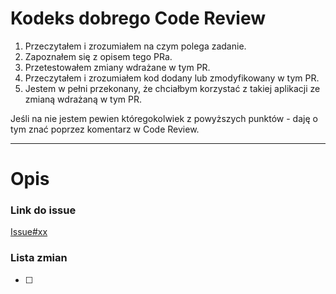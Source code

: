 # Kodeks dobrego Code Review

1. Przeczytałem i zrozumiałem na czym polega zadanie.
2. Zapoznałem się z opisem tego PRa.
3. Przetestowałem zmiany wdrażane w tym PR.
4. Przeczytałem i zrozumiałem kod dodany lub zmodyfikowany w tym PR.
5. Jestem w pełni przekonany, że chciałbym korzystać z takiej aplikacji ze zmianą wdrażaną w tym PR.

Jeśli na nie jestem pewien któregokolwiek z powyższych punktów - daję o tym znać poprzez komentarz w Code Review.

---

# Opis

<!-- Co osiągnięto wprowadzonymi zmianami? -->

### Link do issue

<!-- Link do issue na GitHubie -->

[Issue#xx]()

### Lista zmian

- [ ]

<!-- Pola opcjonalne -->
<!-- # Zrzut ekranu -->
<!-- Przedstawienie wprowadzonych zmian -->

<!-- # Zdobyte doświadczenie -->
<!-- Opis doświadczeń zdobytych podczas wykonywania zadania -->
